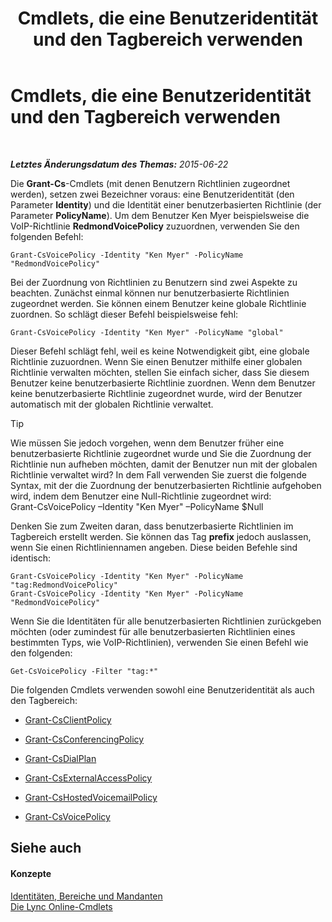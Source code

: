 ﻿---
title: Cmdlets, die eine Benutzeridentität und den Tagbereich verwenden
TOCTitle: Cmdlets, die eine Benutzeridentität und den Tagbereich verwenden
ms:assetid: 344a21b0-5301-4e77-853a-970bb1c11e1d
ms:mtpsurl: https://technet.microsoft.com/de-de/library/Dn362781(v=OCS.15)
ms:contentKeyID: 56269261
ms.date: 06/01/2017
mtps_version: v=OCS.15
ms.translationtype: HT
---

# Cmdlets, die eine Benutzeridentität und den Tagbereich verwenden

 

_**Letztes Änderungsdatum des Themas:** 2015-06-22_

Die **Grant-Cs**-Cmdlets (mit denen Benutzern Richtlinien zugeordnet werden), setzen zwei Bezeichner voraus: eine Benutzeridentität (den Parameter **Identity**) und die Identität einer benutzerbasierten Richtlinie (der Parameter **PolicyName**). Um dem Benutzer Ken Myer beispielsweise die VoIP-Richtlinie **RedmondVoicePolicy** zuzuordnen, verwenden Sie den folgenden Befehl:

    Grant-CsVoicePolicy -Identity "Ken Myer" -PolicyName "RedmondVoicePolicy"

Bei der Zuordnung von Richtlinien zu Benutzern sind zwei Aspekte zu beachten. Zunächst einmal können nur benutzerbasierte Richtlinien zugeordnet werden. Sie können einem Benutzer keine globale Richtlinie zuordnen. So schlägt dieser Befehl beispielsweise fehl:

    Grant-CsVoicePolicy -Identity "Ken Myer" -PolicyName "global"

Dieser Befehl schlägt fehl, weil es keine Notwendigkeit gibt, eine globale Richtlinie zuzuordnen. Wenn Sie einen Benutzer mithilfe einer globalen Richtlinie verwalten möchten, stellen Sie einfach sicher, dass Sie diesem Benutzer keine benutzerbasierte Richtlinie zuordnen. Wenn dem Benutzer keine benutzerbasierte Richtlinie zugeordnet wurde, wird der Benutzer automatisch mit der globalen Richtlinie verwaltet.


> [!TIP]
> Wie müssen Sie jedoch vorgehen, wenn dem Benutzer früher eine benutzerbasierte Richtlinie zugeordnet wurde und Sie die Zuordnung der Richtlinie nun aufheben möchten, damit der Benutzer nun mit der globalen Richtlinie verwaltet wird? In dem Fall verwenden Sie zuerst die folgende Syntax, mit der die Zuordnung der benutzerbasierten Richtlinie aufgehoben wird, indem dem Benutzer eine Null-Richtlinie zugeordnet wird:<BR>Grant-CsVoicePolicy –Identity "Ken Myer" –PolicyName $Null



Denken Sie zum Zweiten daran, dass benutzerbasierte Richtlinien im Tagbereich erstellt werden. Sie können das Tag **prefix** jedoch auslassen, wenn Sie einen Richtliniennamen angeben. Diese beiden Befehle sind identisch:

    Grant-CsVoicePolicy -Identity "Ken Myer" -PolicyName "tag:RedmondVoicePolicy"
    Grant-CsVoicePolicy -Identity "Ken Myer" -PolicyName "RedmondVoicePolicy"

Wenn Sie die Identitäten für alle benutzerbasierten Richtlinien zurückgeben möchten (oder zumindest für alle benutzerbasierten Richtlinien eines bestimmten Typs, wie VoIP-Richtlinien), verwenden Sie einen Befehl wie den folgenden:

    Get-CsVoicePolicy -Filter "tag:*"

Die folgenden Cmdlets verwenden sowohl eine Benutzeridentität als auch den Tagbereich:

  - [Grant-CsClientPolicy](https://docs.microsoft.com/en-us/powershell/module/skype/Grant-CsClientPolicy)

  - [Grant-CsConferencingPolicy](grant-csconferencingpolicy.md)

  - [Grant-CsDialPlan](grant-csdialplan.md)

  - [Grant-CsExternalAccessPolicy](grant-csexternalaccesspolicy.md)

  - [Grant-CsHostedVoicemailPolicy](grant-cshostedvoicemailpolicy.md)

  - [Grant-CsVoicePolicy](https://docs.microsoft.com/en-us/powershell/module/skype/Grant-CsVoicePolicy)

## Siehe auch

#### Konzepte

[Identitäten, Bereiche und Mandanten](identities-scopes-and-tenants-in-skype-for-business-online.md)  
[Die Lync Online-Cmdlets](the-skype-for-business-online-cmdlets.md)

